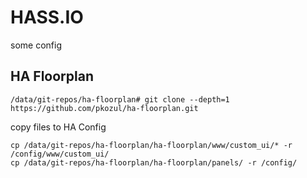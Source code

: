 <H1>HASS.IO</h1>

some config

<h2> HA Floorplan </h2>

````
/data/git-repos/ha-floorplan# git clone --depth=1 https://github.com/pkozul/ha-floorplan.git
````

copy files to HA Config

````
cp /data/git-repos/ha-floorplan/ha-floorplan/www/custom_ui/* -r /config/www/custom_ui/
cp /data/git-repos/ha-floorplan/ha-floorplan/panels/ -r /config/
````

